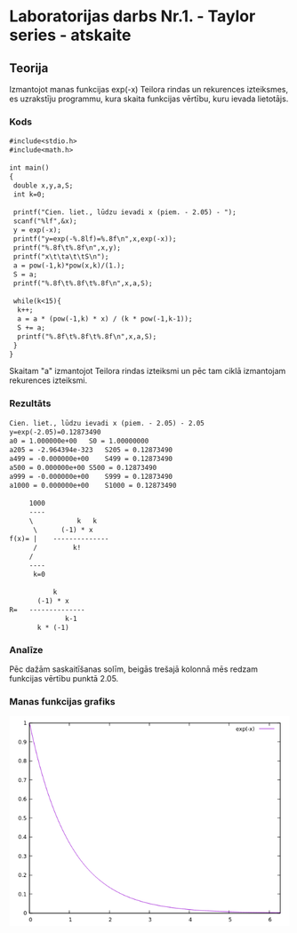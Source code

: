 # Laboratorijas darbs Nr.1. - Taylor series - atskaite

## Teorija
Izmantojot manas funkcijas exp(-x) Teilora rindas un rekurences izteiksmes, es uzrakstīju programmu, kura skaita funkcijas vērtību, kuru ievada lietotājs.

### Kods
```
#include<stdio.h>
#include<math.h>

int main()
{
 double x,y,a,S;
 int k=0;

 printf("Cien. liet., lūdzu ievadi x (piem. - 2.05) - ");
 scanf("%lf",&x);
 y = exp(-x);
 printf("y=exp(-%.8lf)=%.8f\n",x,exp(-x));
 printf("%.8f\t%.8f\n",x,y);
 printf("x\t\ta\t\tS\n");
 a = pow(-1,k)*pow(x,k)/(1.);
 S = a;
 printf("%.8f\t%.8f\t%.8f\n",x,a,S);

 while(k<15){
  k++;
  a = a * (pow(-1,k) * x) / (k * pow(-1,k-1));
  S += a;
  printf("%.8f\t%.8f\t%.8f\n",x,a,S);
 }
}
```
Skaitam "a" izmantojot Teilora rindas izteiksmi un pēc tam ciklā izmantojam rekurences izteiksmi.

### Rezultāts
```
Cien. liet., lūdzu ievadi x (piem. - 2.05) - 2.05
y=exp(-2.05)=0.12873490
a0 = 1.000000e+00	S0 = 1.00000000
a205 = -2.964394e-323	S205 = 0.12873490
a499 = -0.000000e+00	S499 = 0.12873490
a500 = 0.000000e+00	S500 = 0.12873490
a999 = -0.000000e+00	S999 = 0.12873490
a1000 = 0.000000e+00	S1000 = 0.12873490

     1000
     ----
     \           k   k
      \      (-1) * x
f(x)= |    --------------
      /         k!
     /
     ----
      k=0

           k
       (-1) * x
R=   --------------
              k-1
       k * (-1)

```

### Analīze
Pēc dažām saskaitīšanas solīm, beigās trešajā kolonnā mēs redzam funkcijas vērtību punktā 2.05.

### Manas funkcijas grafiks
![Funkcijas grafiks](https://github.com/Duz132/RTR105/blob/master/Darbi/1course_1semestr_c_lang/LABORI/exp(-x)_grafiks.png)

